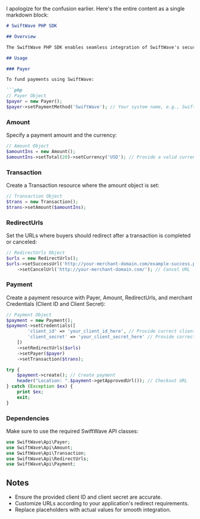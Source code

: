 I apologize for the confusion earlier. Here's the entire content as a single markdown block:

```markdown
# SwiftWave PHP SDK

## Overview

The SwiftWave PHP SDK enables seamless integration of SwiftWave's secure money transaction functionalities into PHP-based applications. This SDK simplifies transaction management, allowing you to send and receive payments, access currency exchange, and leverage SwiftWave's robust features within your PHP projects.

## Usage

### Payer

To fund payments using SwiftWave:

```php
// Payer Object
$payer = new Payer();
$payer->setPaymentMethod('SwiftWave'); // Your system name, e.g., SwiftWave
```

### Amount

Specify a payment amount and the currency:

```php
// Amount Object
$amountIns = new Amount();
$amountIns->setTotal(20)->setCurrency('USD'); // Provide a valid currency code
```

### Transaction

Create a Transaction resource where the amount object is set:

```php
// Transaction Object
$trans = new Transaction();
$trans->setAmount($amountIns);
```

### RedirectUrls

Set the URLs where buyers should redirect after a transaction is completed or canceled:

```php
// RedirectUrls Object
$urls = new RedirectUrls();
$urls->setSuccessUrl('http://your-merchant-domain.com/example-success.php') // Success URL
    ->setCancelUrl('http://your-merchant-domain.com/'); // Cancel URL
```

### Payment

Create a payment resource with Payer, Amount, RedirectUrls, and merchant Credentials (Client ID and Client Secret):

```php
// Payment Object
$payment = new Payment();
$payment->setCredentials([
        'client_id' => 'your_client_id_here', // Provide correct client ID
        'client_secret' => 'your_client_secret_here' // Provide correct client secret
    ])
    ->setRedirectUrls($urls)
    ->setPayer($payer)
    ->setTransaction($trans);

try {
    $payment->create(); // Create payment
    header("Location: ".$payment->getApprovedUrl()); // Checkout URL
} catch (Exception $ex) {
    print $ex;
    exit;
}
```

### Dependencies

Make sure to use the required SwiftWave API classes:

```php
use SwiftWave\Api\Payer;
use SwiftWave\Api\Amount;
use SwiftWave\Api\Transaction;
use SwiftWave\Api\RedirectUrls;
use SwiftWave\Api\Payment;
```

## Notes

- Ensure the provided client ID and client secret are accurate.
- Customize URLs according to your application's redirect requirements.
- Replace placeholders with actual values for smooth integration.
```